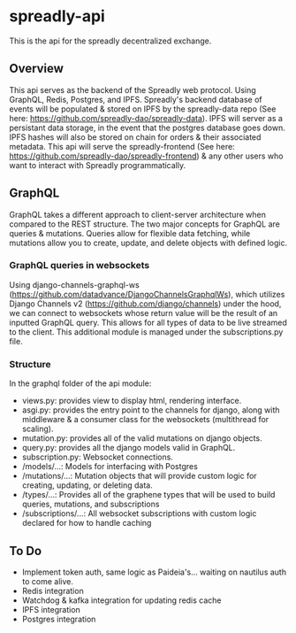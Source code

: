 # spreadly-api

This is the api for the spreadly decentralized exchange. 

## Overview

This api serves as the backend of the Spreadly web protocol. Using GraphQL, Redis, Postgres, and IPFS. Spreadly's backend database of events will be populated & stored on IPFS by the spreadly-data repo (See here: https://github.com/spreadly-dao/spreadly-data). IPFS will server as a persistant data storage, in the event that the postgres database goes down. IPFS hashes  will also be stored on chain for orders & their associated metadata.  This api will serve the spreadly-frontend (See here: https://github.com/spreadly-dao/spreadly-frontend) & any other users who want to interact with Spreadly programmatically.  

## GraphQL

GraphQL takes a different approach to client-server architecture when compared to the REST structure. The two major concepts for GraphQL are queries & mutations. Queries allow for flexible data fetching, while mutations allow you to create, update, and delete objects with defined logic. 

### GraphQL queries in websockets

Using django-channels-graphql-ws (https://github.com/datadvance/DjangoChannelsGraphqlWs), which utilizes Django Channels v2 (https://github.com/django/channels) under the hood, we can connect to websockets whose return value will be the result of an inputted GraphQL query. This allows for all types of data to be live streamed to the client. This additional module is managed under the subscriptions.py file. 

### Structure

In the graphql folder of the api module:
- views.py: provides view to display html, rendering interface.
- asgi.py: provides the entry point to the channels for django, along with middleware & a consumer class for the websockets (multithread for scaling).
- mutation.py: provides all of the valid mutations on django objects.
- query.py: provides all the django models valid in GraphQL.
- subscription.py: Websocket connections.
- /models/...: Models for interfacing with Postgres
- /mutations/...:  Mutation objects that will provide custom logic for creating, updating, or deleting data.
- /types/...: Provides all of the graphene types that will be used to build queries, mutations, and subscriptions
- /subscriptions/...: All websocket subscriptions with custom logic declared for how to handle caching

## To Do

- Implement token auth, same logic as Paideia's... waiting on nautilus auth to come alive.
- Redis integration
- Watchdog & kafka integration for updating redis cache
- IPFS integration
- Postgres integration
